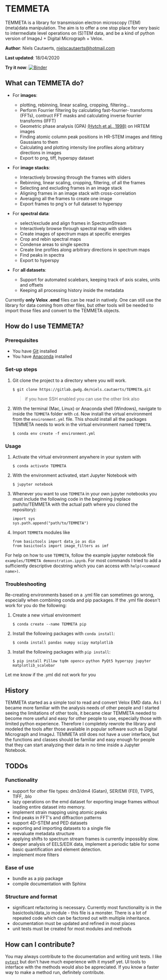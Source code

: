 # TEMMETA

TEMMETA is a library for transmission electron microscopy (TEM) (meta)data manipulation. The aim is to offer a one stop place for very basic to intermediate level operations on (S)TEM data, and be a kind of python version of ImageJ + Digital Micrograph + Velox. 

**Author**: Niels Cautaerts, [nielscautaerts@hotmail.com](mailto:nielscautaerts@hotmail.com)

**Last updated**: 18/04/2020

**Try it now**: [![Binder](https://mybinder.org/badge_logo.svg)](https://mybinder.org/v2/gh/https%3A%2F%2Fmybinder.org%2Fv2%2Fgh%2Fdin14970%2FTEMMETA/master?filepath=examples%2FTEMMETA%20demonstration.ipynb)

## What can TEMMETA do?

* For **images**:
	* plotting, rebinning, linear scaling, cropping, filtering...
	* Perform Fourrier filtering by calculating fast-fourrier-		transforms (FFTs), contruct FFT masks and calculating inverse 		fourrier transforms (IFFT)
	* Geometric phase analysis (GPA) [(Hytch et al., 1998)](http://doi.org/10.1016/S0304-3991(98)00035-7) on HRTEM images
	* Finding atomic column peak positions in HR-STEM images and 		fitting Gaussians to them
	* Calculating and plotting intensity line profiles along 		arbitrary directions in images
	* Export to png, tiff, hyperspy dataset

* For **image stacks**:
	* Interactively browsing through the frames with sliders
	* Rebinning, linear scaling, cropping, filtering, of all the 		frames
	* Selecting and excluding frames in an image stack
	* Aligning frames in an image stack with cross-correlation
	* Averaging all the frames to create one image
	* Export frames to png's or full dataset to hyperspy

* For **spectral data**:
	* select/exclude and align frames in SpectrumStream
	* Interactively browse through spectral map with sliders
	* Create images of spectrum maps at specific energies
	* Crop and rebin spectral maps
	* Condense areas to single spectra
	* Create line profiles along arbitrary directions in spectrum maps
	* Find peaks in spectra
	* Export to hyperspy

* For **all datasets**:
	* Support for automated scalebars, keeping track of axis scales, 		units and offsets 
	* Keeping all processing history inside the metadata

Currently **only Velox .emd** files can be read in natively. One can still use the library for data coming from other files, but other tools will be needed to import those files and convert to the TEMMETA objects.

## How do I use TEMMETA?

### Prerequisites

* You have [Git](https://git-scm.com/) installed
* You have [Anaconda](https://www.anaconda.com/distribution/) installed

### Set-up steps

1. Git clone the project to a directory where you will work.

	```
	$ git clone https://gitlab.gwdg.de/niels.cautaerts/TEMMETA.git
	```
	> if you have SSH enabled you can use the other link also

2. With the terminal (Mac, Linux) or Anaconda shell (Windows), navigate to inside the `TEMMETA` folder with `cd`. Now install the virtual environment from the `environment.yml` file. This should install all the packages TEMMETA needs to work in the virtual environment named `TEMMETA`.

	```
	$ conda env create -f environment.yml
	```

### Usage

1. Activate the virtual environment anywhere in your system with

	```
	$ conda activate TEMMETA
	```

2. With the environment activated, start Jupyter Notebook with

	```
	$ jupyter notebook
	```

3. Whenever you want to use `TEMMETA` in your own jupyter notebooks you must include the following code in the beginning (replace path/to/TEMMETA with the actual path where you cloned the repository):

	```
	import sys
	sys.path.append("path/to/TEMMETA")
	```


4. Import `TEMMETA` modules like

	```
	from basictools import data_io as dio
	from basictools import image_filters as imf
	```

For help on how to use `TEMMETA`, follow the example jupyter notebook file `examples/TEMMETA demonstration.ipynb`. For most commands I tried to add a sufficiently descriptive docstring which you can access with `help(<command name>)`.

### Troubleshooting

Re-creating environments based on a .yml file can sometimes go wrong, especially when combining conda and pip packages. If the .yml file doesn't work for you do the following:

1. Create a new virtual environment

	```
	$ conda create --name TEMMETA pip
	```
2. Install the following packages with `conda install`: 

	```
	$ conda install pandas numpy scipy matplotlib
	```
3. Install the following packages with `pip install`:

	```
	$ pip install Pillow tqdm opencv-python PyQt5 hyperspy jupyter matplotlib_scalebar
	```

Let me know if the .yml did not work for you

## History
TEMMETA started as a simple tool to read and convert Velox EMD data. As I became more familiar with the analysis needs of other people and I started seeing the limitations of other tools, it became clear TEMMETA needed to become more useful and easy for other people to use, especially those with limited python experience. Therefore I completely rewrote the library and modeled the tools after those available in popular software such as Digital Micrograph and ImageJ. TEMMETA still does not have a user interface, but the functions and classes should be familiar and easy enough for people that they can start analyzing their data in no time inside a Jupyter Notebook.

## TODOs
### Functionality
* support for other file types: dm3/dm4 (Gatan), SER/EMI (FEI), TVIPS, TIFF, .blo
* lazy operations on the emd dataset for exporting image frames without loading entire dataset into memory.
* implement strain mapping using atomic peaks
* find peaks in FFT's and diffraction patterns
* support 4D-STEM and PED datasets
* exporting and importing datasets to a single file
* reevaluate metadata structure
* applying shifts to spectrum stream frames is currently impossibly 	slow.
* deeper analysis of EELS/EDX data, implement a periodic table for some basic quantification and element detection.
* implement more filters

### Ease of use
* bundle as a pip package
* compile documentation with Sphinx

### Structure and format
* significant refactoring is necessary. Currently most functionality is in the basictools/data_io module - this file is a monster. There is a lot of repeated code which can be factored out with multiple inheritance.
* documentation must be updated and refined in most places
* unit tests must be created for most modules and methods

## How can I contribute?

You may always contribute to the documentation and writing unit tests. I like [`pytest`](https://docs.pytest.org/en/latest/) but don't have much experience with it myself yet. UI tools to interface with the methods would also be appreciated. If you know a faster way to make a method run, definitely contribute.
